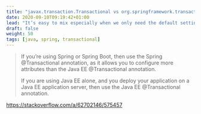 ```yaml
---
title: "javax.transaction.Transactional vs org.springframework.transaction.annotation.Transactional"
date: 2020-09-10T09:19:42+01:00
lead: "It’s easy to mix especially when we only need the default setting"
draft: false
weight: 50
tags: [java, spring, transactional]
---
```


> If you’re using Spring or Spring Boot, then use the Spring @Transactional annotation, as it allows you to configure more attributes than the Java EE @Transactional annotation.
> 
> If you are using Java EE alone, and you deploy your application on a Java EE application server, then use the Java EE @Transactional annotation.

https://stackoverflow.com/a/62702146/575457